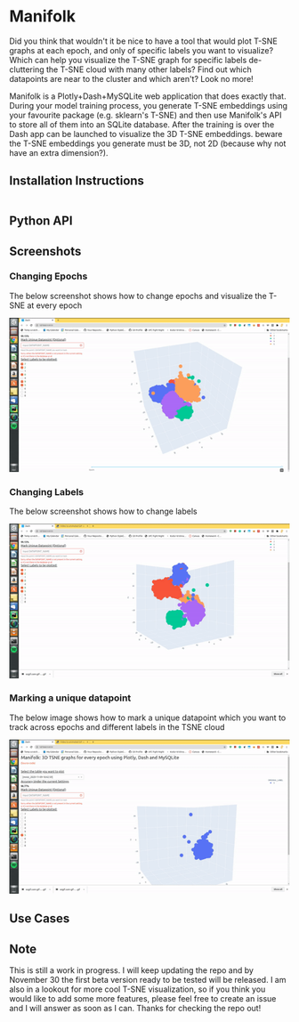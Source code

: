 # Manifolk
Did you think that wouldn't it be nice to have a tool that would plot T-SNE graphs at each epoch, and only of specific labels you want to visualize? Which can help you visualize the T-SNE graph for specific labels de-cluttering the T-SNE cloud with many other labels? Find out which datapoints are near to the cluster and which aren't? Look no more!

Manifolk is a Plotly+Dash+MySQLite web application that does exactly that. During your model training process, you generate T-SNE embeddings using your favourite package (e.g. sklearn's T-SNE) and then use Manifolk's API to store all of them into an SQLite database. After the training is over the Dash app can be launched to visualize the 3D T-SNE embeddings. beware the T-SNE embeddings you generate must be 3D, not 2D (because why not have an extra dimension?).

## Installation Instructions
```bash

```
## Python API
## Screenshots
### Changing Epochs
The below screenshot shows how to change epochs and visualize the T-SNE at every epoch

![](readme_images/changing_epochs.gif)

### Changing Labels
The below screenshot shows how to change labels

![](readme_images/changing_labels.gif)

### Marking a unique datapoint
The below image shows how to mark a unique datapoint which you want to track across epochs and different labels in the TSNE cloud

![](readme_images/marking_uid.gif)

## Use Cases

## Note
This is still a work in progress. I will keep updating the repo and by November 30 the first beta version ready to be tested will be released. I am also in a lookout for more cool T-SNE visualization, so if you think you would like to add some more features, please feel free to create an issue and I will answer as soon as I can. Thanks for checking the repo out!